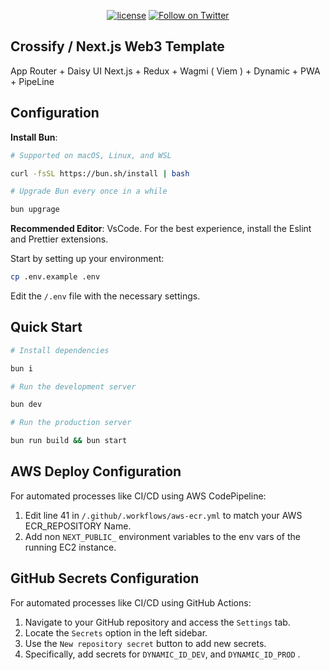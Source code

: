 <div align="center">

[![license](https://img.shields.io/badge/license-Apache%202-blue)](/LICENSE.md)
[![Follow on Twitter](https://img.shields.io/twitter/follow/crossifyxyz.svg?label=follow+CROSSIFY)](https://twitter.com/crossifyxyz)

</div>

## Crossify / Next.js Web3 Template

App Router + Daisy UI Next.js + Redux + Wagmi ( Viem ) + Dynamic + PWA + PipeLine

## Configuration

**Install Bun**:

```bash
# Supported on macOS, Linux, and WSL

curl -fsSL https://bun.sh/install | bash

# Upgrade Bun every once in a while

bun upgrage

```

**Recommended Editor**: VsCode. For the best experience, install the Eslint and Prettier extensions.

Start by setting up your environment:

```bash
cp .env.example .env
```

Edit the `/.env` file with the necessary settings.

## Quick Start

```bash
# Install dependencies

bun i

# Run the development server

bun dev

# Run the production server

bun run build && bun start
```

## AWS Deploy Configuration

For automated processes like CI/CD using AWS CodePipeline:

1. Edit line 41 in `/.github/.workflows/aws-ecr.yml` to match your AWS ECR_REPOSITORY Name.
2. Add non `NEXT_PUBLIC_` environment variables to the env vars of the running EC2 instance.

## GitHub Secrets Configuration

For automated processes like CI/CD using GitHub Actions:

1. Navigate to your GitHub repository and access the `Settings` tab.
2. Locate the `Secrets` option in the left sidebar.
3. Use the `New repository secret` button to add new secrets.
4. Specifically, add secrets for `DYNAMIC_ID_DEV`, and `DYNAMIC_ID_PROD` .
